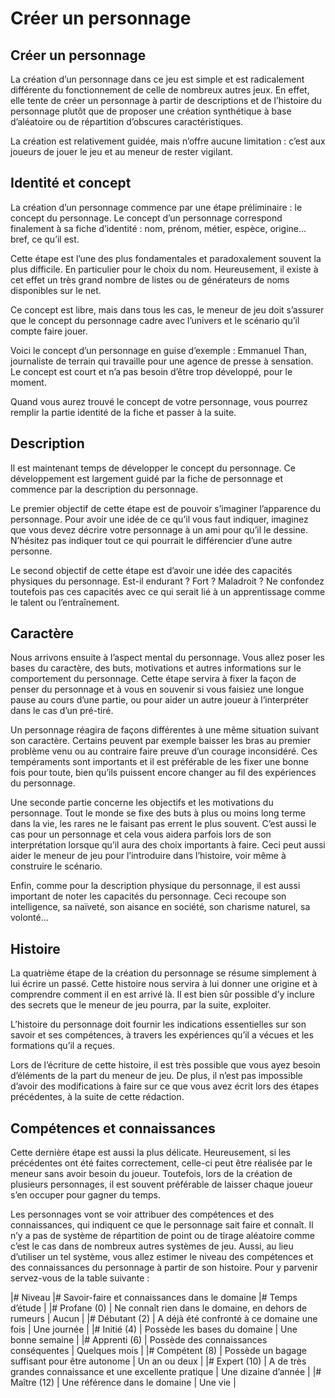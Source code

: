 # Créer un personnage

## Créer un personnage
La création d’un personnage dans ce jeu est simple et est radicalement différente du fonctionnement de celle de nombreux autres jeux. En effet, elle tente de créer un personnage à partir de descriptions et de l’histoire du personnage plutôt que de proposer une création synthétique à base d’aléatoire ou de répartition d’obscures caractéristiques.

La création est relativement guidée, mais n’offre aucune limitation : c’est aux joueurs de jouer le jeu et au meneur de rester vigilant.

## Identité et concept
La création d’un personnage commence par une étape préliminaire : le concept du personnage. Le concept d’un personnage correspond finalement à sa fiche d’identité : nom, prénom, métier, espèce, origine... bref, ce qu’il est.

Cette étape est l’une des plus fondamentales et paradoxalement souvent la plus difficile. En particulier pour le choix du nom. Heureusement, il existe à cet effet un très grand nombre de listes ou de générateurs de noms disponibles sur le net.

Ce concept est libre, mais dans tous les cas, le meneur de jeu doit s’assurer que le concept du personnage cadre avec l’univers et le scénario qu’il compte faire jouer.

Voici le concept d’un personnage en guise d’exemple : Emmanuel Than, journaliste de terrain qui travaille pour une agence de presse à sensation. Le concept est court et n’a pas besoin d’être trop développé, pour le moment.

Quand vous aurez trouvé le concept de votre personnage, vous pourrez remplir la partie identité de la fiche et passer à la suite.

## Description
Il est maintenant temps de développer le concept du personnage. Ce développement est largement guidé par la fiche de personnage et commence par la description du personnage.

Le premier objectif de cette étape est de pouvoir s’imaginer l’apparence du personnage. Pour avoir une idée de ce qu’il vous faut indiquer, imaginez que vous devez décrire votre personnage à un ami pour qu’il le dessine. N’hésitez pas indiquer tout ce qui pourrait le différencier d’une autre personne.

Le second objectif de cette étape est d’avoir une idée des capacités physiques du personnage. Est-il endurant ? Fort ? Maladroit ? Ne confondez toutefois pas ces capacités avec ce qui serait lié à un apprentissage comme le talent ou l’entraînement.

## Caractère
Nous arrivons ensuite à l’aspect mental du personnage. Vous allez poser les bases du caractère, des buts, motivations et autres informations sur le comportement du personnage. Cette étape servira à fixer la façon de penser du personnage et à vous en souvenir si vous faisiez une longue pause au cours d’une partie, ou pour aider un autre joueur à l’interpréter dans le cas d’un pré-tiré.

Un personnage réagira de façons différentes à une même situation suivant son caractère. Certains peuvent par exemple baisser les bras au premier problème venu ou au contraire faire preuve d’un courage inconsidéré. Ces tempéraments sont importants et il est préférable de les fixer une bonne fois pour toute, bien qu’ils puissent encore changer au fil des expériences du personnage.

Une seconde partie concerne les objectifs et les motivations du personnage. Tout le monde se fixe des buts à plus ou moins long terme dans la vie, les rares ne le faisant pas errent le plus souvent. C’est aussi le cas pour un personnage et cela vous aidera parfois lors de son interprétation lorsque qu’il aura des choix importants à faire. Ceci peut aussi aider le meneur de jeu pour l’introduire dans l’histoire, voir même à construire le scénario.

Enfin, comme pour la description physique du personnage, il est aussi important de noter les capacités du personnage. Ceci recoupe son intelligence, sa naïveté, son aisance en société, son charisme naturel, sa volonté...

## Histoire
La quatrième étape de la création du personnage se résume simplement à lui écrire un passé. Cette histoire nous servira à lui donner une origine et à comprendre comment il en est arrivé là. Il est bien sûr possible d’y inclure des secrets que le meneur de jeu pourra, par la suite, exploiter.

L’histoire du personnage doit fournir les indications essentielles sur son savoir et ses compétences, à travers les expériences qu’il a vécues et les formations qu’il a reçues.

Lors de l’écriture de cette histoire, il est très possible que vous ayez besoin d’éléments de la part du meneur de jeu. De plus, il n’est pas impossible d’avoir des modifications à faire sur ce que vous avez écrit lors des étapes précédentes, à la suite de cette rédaction.

## Compétences et connaissances
Cette dernière étape est aussi la plus délicate. Heureusement, si les précédentes ont été faites correctement, celle-ci peut être réalisée par le meneur sans avoir besoin du joueur. Toutefois, lors de la création de plusieurs personnages, il est souvent préférable de laisser chaque joueur s’en occuper pour gagner du temps.

Les personnages vont se voir attribuer des compétences et des connaissances, qui indiquent ce que le personnage sait faire et connaît. Il n’y a pas de système de répartition de point ou de tirage aléatoire comme c’est le cas dans de nombreux autres systèmes de jeu. Aussi, au lieu d’utiliser un tel système, vous allez estimer le niveau des compétences et des connaissances du personnage à partir de son histoire. Pour y parvenir servez-vous de la table suivante :

|# Niveau |# Savoir-faire et connaissances dans le domaine |# Temps d’étude |
|# Profane (0) | Ne connaît rien dans le domaine, en dehors de rumeurs | Aucun |
|# Débutant (2) | A déjà été confronté à ce domaine une fois | Une journée |
|# Initié (4) | Possède les bases du domaine | Une bonne semaine |
|# Apprenti (6) | Possède des connaissances conséquentes | Quelques mois |
|# Compétent (8) | Possède un bagage suffisant pour être autonome | Un an ou deux |
|# Expert (10) | A de très grandes connaissance et une excellente pratique | Une dizaine d’année |
|# Maître (12) | Une référence dans le domaine | Une vie |
